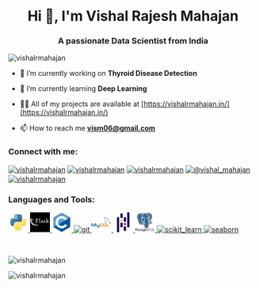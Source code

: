 <h1 align="center">Hi 👋, I'm Vishal Rajesh Mahajan</h1>
<h3 align="center">A passionate Data Scientist from India</h3>

<p align="left"> <img src="https://komarev.com/ghpvc/?username=vishalrmahajan&label=Profile%20views&color=0e75b6&style=flat" alt="vishalrmahajan" /> </p>

- 🔭 I’m currently working on **Thyroid Disease Detection**

- 🌱 I’m currently learning **Deep Learning**

- 👨‍💻 All of my projects are available at [https://vishalrmahajan.in/](https://vishalrmahajan.in/)
  
- 📫 How to reach me **vism06@gmail.com**

<h3 align="left">Connect with me:</h3>
<p align="left">
<a href="https://twitter.com/vishalrmahajan" target="blank"><img align="center" src="https://raw.githubusercontent.com/rahuldkjain/github-profile-readme-generator/master/src/images/icons/Social/twitter.svg" alt="vishalrmahajan" height="30" width="40" /></a>
<a href="https://linkedin.com/in/vishalrmahajan" target="blank"><img align="center" src="https://raw.githubusercontent.com/rahuldkjain/github-profile-readme-generator/master/src/images/icons/Social/linked-in-alt.svg" alt="vishalrmahajan" height="30" width="40" /></a>
<a href="https://kaggle.com/vishalrmahajan" target="blank"><img align="center" src="https://raw.githubusercontent.com/rahuldkjain/github-profile-readme-generator/master/src/images/icons/Social/kaggle.svg" alt="vishalrmahajan" height="30" width="40" /></a>
<a href="https://medium.com/@vishal_mahajan" target="blank"><img align="center" src="https://raw.githubusercontent.com/rahuldkjain/github-profile-readme-generator/master/src/images/icons/Social/medium.svg" alt="@vishal_mahajan" height="30" width="40" /></a>
<a href="https://www.leetcode.com/vishalrmahajan" target="blank"><img align="center" src="https://raw.githubusercontent.com/rahuldkjain/github-profile-readme-generator/master/src/images/icons/Social/leet-code.svg" alt="vishalrmahajan" height="30" width="40" /></a>
</p>

<h3 align="left">Languages and Tools:</h3>
<p align="left">
  <a href="https://www.python.org" target="_blank" rel="noreferrer">
    <img src="https://raw.githubusercontent.com/devicons/devicon/master/icons/python/python-original.svg" alt="python" width="40" height="40"/>
  </a>
  <a href="https://flask.palletsprojects.com/" target="_blank" rel="noreferrer">
  <img src="https://github.com/VishalRMahajan/VishalRMahajan/blob/1bd531d30a14311d98f8df834566698ceac12ee9/icons/flask.png" alt="flask" width="40" height="40"/>
  </a>
  <a href="https://www.cprogramming.com/" target="_blank" rel="noreferrer">
    <img src="https://raw.githubusercontent.com/devicons/devicon/master/icons/c/c-original.svg" alt="c" width="40" height="40"/>
  </a>
  <a href="https://git-scm.com/" target="_blank" rel="noreferrer">
    <img src="https://www.vectorlogo.zone/logos/git-scm/git-scm-icon.svg" alt="git" width="40" height="40"/>
  </a>
  <a href="https://www.mysql.com/" target="_blank" rel="noreferrer">
    <img src="https://raw.githubusercontent.com/devicons/devicon/master/icons/mysql/mysql-original-wordmark.svg" alt="mysql" width="40" height="40"/>
  </a>
  <a href="https://pandas.pydata.org/" target="_blank" rel="noreferrer">
    <img src="https://raw.githubusercontent.com/devicons/devicon/2ae2a900d2f041da66e950e4d48052658d850630/icons/pandas/pandas-original.svg" alt="pandas" width="40" height="40"/>
  </a>
  <a href="https://www.postgresql.org" target="_blank" rel="noreferrer">
    <img src="https://raw.githubusercontent.com/devicons/devicon/master/icons/postgresql/postgresql-original-wordmark.svg" alt="postgresql" width="40" height="40"/>
  </a>
  <a href="https://scikit-learn.org/" target="_blank" rel="noreferrer">
    <img src="https://upload.wikimedia.org/wikipedia/commons/0/05/Scikit_learn_logo_small.svg" alt="scikit_learn" width="40" height="40"/>
  </a>
  <a href="https://seaborn.pydata.org/" target="_blank" rel="noreferrer">
    <img src="https://seaborn.pydata.org/_images/logo-mark-lightbg.svg" alt="seaborn" width="40" height="40"/>
  </a>
</p>


<br />

<p align="left">
  <img src="https://github-readme-stats.vercel.app/api/top-langs?username=vishalrmahajan&show_icons=true&theme=tokyonight&hide_border=true&locale=en&layout=compact" alt="vishalrmahajan" />
</p>

<p align="left">
  <img src="https://github-readme-stats.vercel.app/api?username=vishalrmahajan&show_icons=true&theme=tokyonight&hide_border=true&locale=en" alt="vishalrmahajan" />
</p>
